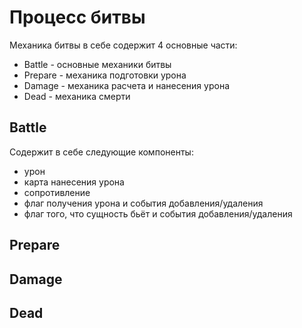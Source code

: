# Процесс битвы

Механика битвы в себе содержит 4 основные части:

- Battle - основные механики битвы
- Prepare - механика подготовки урона
- Damage - механика расчета и нанесения урона
- Dead - механика смерти

## Battle

Содержит в себе следующие компоненты:

- урон
- карта нанесения урона
- сопротивление
- флаг получения урона и события добавления/удаления
- флаг того, что сущность бьёт и события добавления/удаления

## Prepare

## Damage

## Dead
